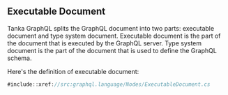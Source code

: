 ## Executable Document

Tanka GraphQL splits the GraphQL document into two parts: executable document and type system document.
Executable document is the part of the document that is executed by the GraphQL server. Type system document 
is the part of the document that is used to define the GraphQL schema.

Here's the definition of executable document:

```csharp
#include::xref://src:graphql.language/Nodes/ExecutableDocument.cs
```